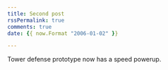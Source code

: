 ```yaml
---
title: Second post
rssPermalink: true
comments: true
date: {{ now.Format "2006-01-02" }}

---
```


Tower defense prototype now has a speed powerup.
